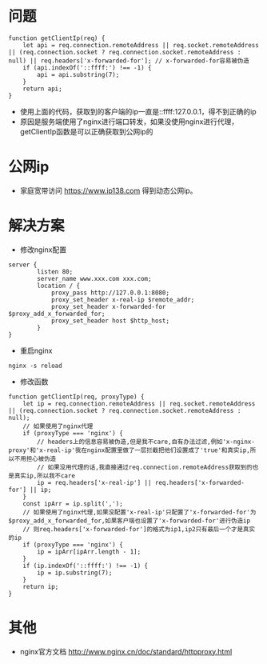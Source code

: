 # 问题
```
function getClientIp(req) {
    let api = req.connection.remoteAddress || req.socket.remoteAddress || (req.connection.socket ? req.connection.socket.remoteAddress : null) || req.headers['x-forwarded-for']; // x-forwarded-for容易被伪造
    if (api.indexOf('::ffff:') !== -1) {
        api = api.substring(7);
    }
    return api;
}
```
* 使用上面的代码，获取到的客户端的ip一直是::ffff:127.0.0.1，得不到正确的ip
* 原因是服务端使用了nginx进行端口转发，如果没使用nginx进行代理，getClientIp函数是可以正确获取到公网ip的
# 公网ip
* 家庭宽带访问 https://www.ip138.com 得到动态公网ip。
# 解决方案
* 修改nginx配置
```
server {
        listen 80;
        server_name www.xxx.com xxx.com;
        location / {
            proxy_pass http://127.0.0.1:8080;
            proxy_set_header x-real-ip $remote_addr;
            proxy_set_header x-forwarded-for $proxy_add_x_forwarded_for;
            proxy_set_header host $http_host;
        }
}
```
* 重启nginx
```
nginx -s reload
```
* 修改函数
```
function getClientIp(req, proxyType) {
    let ip = req.connection.remoteAddress || req.socket.remoteAddress || (req.connection.socket ? req.connection.socket.remoteAddress : null);
    // 如果使用了nginx代理
    if (proxyType === 'nginx') {
        // headers上的信息容易被伪造,但是我不care,自有办法过滤,例如'x-nginx-proxy'和'x-real-ip'我在nginx配置里做了一层拦截把他们设置成了'true'和真实ip,所以不用担心被伪造
        // 如果没用代理的话,我直接通过req.connection.remoteAddress获取到的也是真实ip,所以我不care
        ip = req.headers['x-real-ip'] || req.headers['x-forwarded-for'] || ip;
    }
    const ipArr = ip.split(',');
    // 如果使用了nginx代理,如果没配置'x-real-ip'只配置了'x-forwarded-for'为$proxy_add_x_forwarded_for,如果客户端也设置了'x-forwarded-for'进行伪造ip
    // 则req.headers['x-forwarded-for']的格式为ip1,ip2只有最后一个才是真实的ip
    if (proxyType === 'nginx') {
        ip = ipArr[ipArr.length - 1];
    }
    if (ip.indexOf('::ffff:') !== -1) {
        ip = ip.substring(7);
    }
    return ip;
}
```
# 其他
* nginx官方文档 http://www.nginx.cn/doc/standard/httpproxy.html
